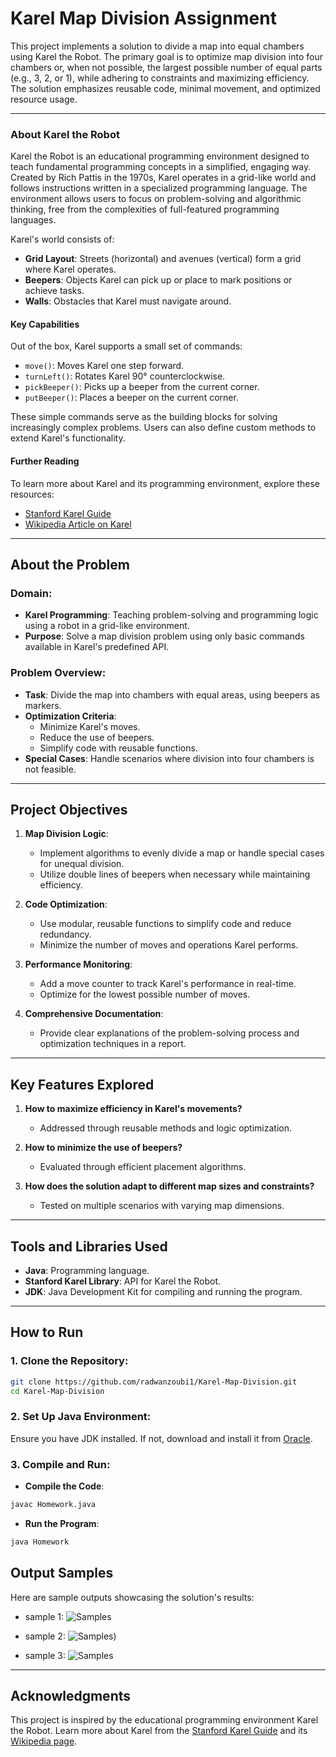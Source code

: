 

# Karel Map Division Assignment

This project implements a solution to divide a map into equal chambers using Karel the Robot. The primary goal is to optimize map division into four chambers or, when not possible, the largest possible number of equal parts (e.g., 3, 2, or 1), while adhering to constraints and maximizing efficiency. The solution emphasizes reusable code, minimal movement, and optimized resource usage.

---
### About Karel the Robot

Karel the Robot is an educational programming environment designed to teach fundamental programming concepts in a simplified, engaging way. Created by Rich Pattis in the 1970s, Karel operates in a grid-like world and follows instructions written in a specialized programming language. The environment allows users to focus on problem-solving and algorithmic thinking, free from the complexities of full-featured programming languages.

Karel's world consists of:
- **Grid Layout**: Streets (horizontal) and avenues (vertical) form a grid where Karel operates.
- **Beepers**: Objects Karel can pick up or place to mark positions or achieve tasks.
- **Walls**: Obstacles that Karel must navigate around.

#### Key Capabilities
Out of the box, Karel supports a small set of commands:
- `move()`: Moves Karel one step forward.
- `turnLeft()`: Rotates Karel 90° counterclockwise.
- `pickBeeper()`: Picks up a beeper from the current corner.
- `putBeeper()`: Places a beeper on the current corner.

These simple commands serve as the building blocks for solving increasingly complex problems. Users can also define custom methods to extend Karel's functionality.

#### Further Reading
To learn more about Karel and its programming environment, explore these resources:
- [Stanford Karel Guide](https://compedu.stanford.edu/karel-reader/docs/python/en/chapter1.html)
- [Wikipedia Article on Karel](https://en.wikipedia.org/wiki/Karel_(programming_language)) 

--- 
## About the Problem

### Domain:
- **Karel Programming**: Teaching problem-solving and programming logic using a robot in a grid-like environment.
- **Purpose**: Solve a map division problem using only basic commands available in Karel's predefined API.

### Problem Overview:
- **Task**: Divide the map into chambers with equal areas, using beepers as markers.
- **Optimization Criteria**:
  - Minimize Karel's moves.
  - Reduce the use of beepers.
  - Simplify code with reusable functions.
- **Special Cases**: Handle scenarios where division into four chambers is not feasible.

---

## Project Objectives

1. **Map Division Logic**:
   - Implement algorithms to evenly divide a map or handle special cases for unequal division.
   - Utilize double lines of beepers when necessary while maintaining efficiency.

2. **Code Optimization**:
   - Use modular, reusable functions to simplify code and reduce redundancy.
   - Minimize the number of moves and operations Karel performs.

3. **Performance Monitoring**:
   - Add a move counter to track Karel's performance in real-time.
   - Optimize for the lowest possible number of moves.

4. **Comprehensive Documentation**:
   - Provide clear explanations of the problem-solving process and optimization techniques in a report.

---

## Key Features Explored

1. **How to maximize efficiency in Karel's movements?**
   - Addressed through reusable methods and logic optimization.

2. **How to minimize the use of beepers?**
   - Evaluated through efficient placement algorithms.

3. **How does the solution adapt to different map sizes and constraints?**
   - Tested on multiple scenarios with varying map dimensions.


---

## Tools and Libraries Used

- **Java**: Programming language.
- **Stanford Karel Library**: API for Karel the Robot.
- **JDK**: Java Development Kit for compiling and running the program.

---
## How to Run

### 1. Clone the Repository:
```bash
git clone https://github.com/radwanzoubi1/Karel-Map-Division.git
cd Karel-Map-Division
```

### 2. Set Up Java Environment:
Ensure you have JDK installed. If not, download and install it from [Oracle](https://www.oracle.com/java/technologies/javase-downloads.html).

### 3. Compile and Run:
- **Compile the Code**:
```bash
javac Homework.java
```
- **Run the Program**:
```bash
java Homework
```

## Output Samples

Here are sample outputs showcasing the solution's results:

-  sample 1:
 ![Samples](https://github.com/radwanzoubi1/Karel-The-Robot-Map-Division-Algorithm/blob/main/sample%201.JPG)
  
- sample 2:
 ![Samples](https://github.com/radwanzoubi1/Karel-The-Robot-Map-Division-Algorithm/blob/main/sample%202.JPG))
- sample 3:
 ![Samples](https://github.com/radwanzoubi1/Karel-The-Robot-Map-Division-Algorithm/blob/main/sample%203.JPG)
---

## Acknowledgments

This project is inspired by the educational programming environment Karel the Robot. Learn more about Karel from the [Stanford Karel Guide](https://compedu.stanford.edu/karel-reader/docs/python/en/chapter1.html) and its [Wikipedia page](https://en.wikipedia.org/wiki/Karel_(programming_language)).
